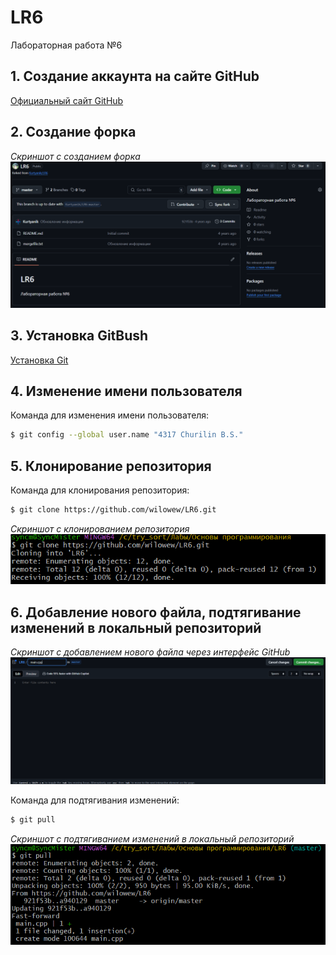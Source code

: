 # LR6
Лабораторная работа №6

## 1. Создание аккаунта на сайте GitHub 
[Официальный сайт GitHub](https://github.com/)

## 2. Создание форка
*Скриншот с созданием форка*  
![Скриншот форка1](./screenshots/9.png/)

## 3. Установка GitBush
[Установка Git](https://git-scm.com/)

## 4. Изменение имени пользователя
Команда для изменения имени пользователя:
```bash
$ git config --global user.name "4317 Churilin B.S."
```

## 5. Клонирование репозитория
Команда для клонирования репозитория:
```bash
$ git clone https://github.com/wilowew/LR6.git
```

*Скриншот с клонированием репозитория*  
![Скриншот git clone](./screenshots/4.png/)

## 6. Добавление нового файла, подтягивание изменений в локальный репозиторий
*Скриншот с добавлением нового файла через интерфейс GitHub*
![Добавление нового файла](./screenshots/10.png)

Команда для подтягивания изменений:
```bash
$ git pull
```

*Скриншот с подтягиванием изменений в локальный репозиторий*
![Подтягивание изменений](./screenshots/3.png)